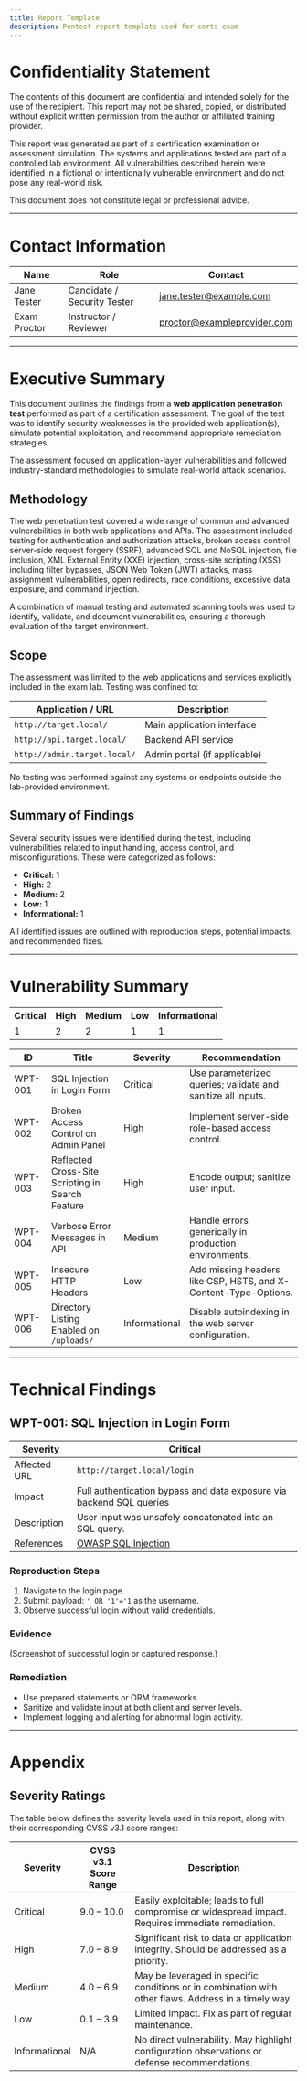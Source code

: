 ```yaml
---
title: Report Template
description: Pentest report template used for certs exam
---
```

# Confidentiality Statement

The contents of this document are confidential and intended solely for the use of the recipient. This report may not be shared, copied, or distributed without explicit written permission from the author or affiliated training provider.

This report was generated as part of a certification examination or assessment simulation. The systems and applications tested are part of a controlled lab environment. All vulnerabilities described herein were identified in a fictional or intentionally vulnerable environment and do not pose any real-world risk.

This document does not constitute legal or professional advice.

---

# Contact Information

| Name         | Role                        | Contact                     |
| ------------ | --------------------------- | --------------------------- |
| Jane Tester  | Candidate / Security Tester | jane.tester@example.com     |
| Exam Proctor | Instructor / Reviewer       | proctor@exampleprovider.com |

---

# Executive Summary

This document outlines the findings from a **web application penetration test** performed as part of a certification assessment. The goal of the test was to identify security weaknesses in the provided web application(s), simulate potential exploitation, and recommend appropriate remediation strategies.

The assessment focused on application-layer vulnerabilities and followed industry-standard methodologies to simulate real-world attack scenarios.

## Methodology

The web penetration test covered a wide range of common and advanced vulnerabilities in both web applications and APIs. The assessment included testing for authentication and authorization attacks, broken access control, server-side request forgery (SSRF), advanced SQL and NoSQL injection, file inclusion, XML External Entity (XXE) injection, cross-site scripting (XSS) including filter bypasses, JSON Web Token (JWT) attacks, mass assignment vulnerabilities, open redirects, race conditions, excessive data exposure, and command injection.

A combination of manual testing and automated scanning tools was used to identify, validate, and document vulnerabilities, ensuring a thorough evaluation of the target environment.

## Scope

The assessment was limited to the web applications and services explicitly included in the exam lab. Testing was confined to:

| Application / URL             | Description                  |
| ----------------------------- | ---------------------------- |
| `http://target.local/`        | Main application interface   |
| `http://api.target.local/`    | Backend API service          |
| `http://admin.target.local/`  | Admin portal (if applicable) |

No testing was performed against any systems or endpoints outside the lab-provided environment.

## Summary of Findings

Several security issues were identified during the test, including vulnerabilities related to input handling, access control, and misconfigurations. These were categorized as follows:

- **Critical:** 1
- **High:** 2
- **Medium:** 2
- **Low:** 1
- **Informational:** 1

All identified issues are outlined with reproduction steps, potential impacts, and recommended fixes.

---

# Vulnerability Summary

| Critical | High | Medium | Low | Informational |
| -------- | ---- | ------ | --- | ------------- |
| 1        | 2    | 2      | 1   | 1             |

| ID        | Title                                               | Severity      | Recommendation                                                            |
| --------- | --------------------------------------------------- | ------------- | ------------------------------------------------------------------------- |
| WPT-001   | SQL Injection in Login Form                         | Critical      | Use parameterized queries; validate and sanitize all inputs.              |
| WPT-002   | Broken Access Control on Admin Panel                | High          | Implement server-side role-based access control.                         |
| WPT-003   | Reflected Cross-Site Scripting in Search Feature    | High          | Encode output; sanitize user input.                                       |
| WPT-004   | Verbose Error Messages in API                        | Medium        | Handle errors generically in production environments.                     |
| WPT-005   | Insecure HTTP Headers                               | Low           | Add missing headers like CSP, HSTS, and X-Content-Type-Options.          |
| WPT-006   | Directory Listing Enabled on `/uploads/`            | Informational | Disable autoindexing in the web server configuration.                    |

---

# Technical Findings

## WPT-001: SQL Injection in Login Form

| Severity     | Critical                                                                     |
| ------------ | ---------------------------------------------------------------------------- |
| Affected URL | `http://target.local/login`                                                  |
| Impact       | Full authentication bypass and data exposure via backend SQL queries         |
| Description  | User input was unsafely concatenated into an SQL query.                      |
| References   | [OWASP SQL Injection](https://owasp.org/www-community/attacks/SQL_Injection) |

### Reproduction Steps
1. Navigate to the login page.
2. Submit payload: `' OR '1'='1` as the username.
3. Observe successful login without valid credentials.

### Evidence
(Screenshot of successful login or captured response.)

### Remediation
- Use prepared statements or ORM frameworks.
- Sanitize and validate input at both client and server levels.
- Implement logging and alerting for abnormal login activity.

---

# Appendix

## Severity Ratings

The table below defines the severity levels used in this report, along with their corresponding CVSS v3.1 score ranges:

| Severity      | CVSS v3.1 Score Range | Description                                                                                          |
| ------------- | --------------------- | ---------------------------------------------------------------------------------------------------- |
| Critical      | 9.0 – 10.0            | Easily exploitable; leads to full compromise or widespread impact. Requires immediate remediation.   |
| High          | 7.0 – 8.9             | Significant risk to data or application integrity. Should be addressed as a priority.                |
| Medium        | 4.0 – 6.9             | May be leveraged in specific conditions or in combination with other flaws. Address in a timely way. |
| Low           | 0.1 – 3.9             | Limited impact. Fix as part of regular maintenance.                                                  |
| Informational | N/A                   | No direct vulnerability. May highlight configuration observations or defense recommendations.        |

